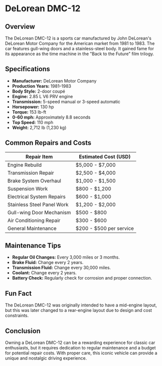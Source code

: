 # DeLorean DMC-12

## Overview

The DeLorean DMC-12 is a sports car manufactured by John DeLorean's DeLorean Motor Company for the American market from 1981 to 1983. The car features gull-wing doors and a stainless-steel body. It gained fame for its appearance as the time machine in the "Back to the Future" film trilogy.

## Specifications

- **Manufacturer:** DeLorean Motor Company
- **Production Years:** 1981–1983
- **Body Style:** 2-door coupé
- **Engine:** 2.85 L V6 PRV engine
- **Transmission:** 5-speed manual or 3-speed automatic
- **Horsepower:** 130 hp
- **Torque:** 153 lb-ft
- **0-60 mph:** Approximately 8.8 seconds
- **Top Speed:** 110 mph
- **Weight:** 2,712 lb (1,230 kg)

## Common Repairs and Costs

| **Repair Item**            | **Estimated Cost (USD)** |
|----------------------------|--------------------------|
| Engine Rebuild             | $5,000 - $7,000          |
| Transmission Repair        | $2,500 - $4,000          |
| Brake System Overhaul      | $1,000 - $1,500          |
| Suspension Work            | $800 - $1,200            |
| Electrical System Repairs  | $600 - $1,000            |
| Stainless Steel Panel Work | $1,200 - $2,000          |
| Gull-wing Door Mechanism   | $500 - $800              |
| Air Conditioning Repair    | $300 - $600              |
| General Maintenance        | $200 - $500 per service  |

## Maintenance Tips

- **Regular Oil Changes:** Every 3,000 miles or 3 months.
- **Brake Fluid:** Change every 2 years.
- **Transmission Fluid:** Change every 30,000 miles.
- **Coolant:** Change every 2 years.
- **Battery Check:** Regularly check for corrosion and proper connection.

## Fun Fact

The DeLorean DMC-12 was originally intended to have a mid-engine layout, but this was later changed to a rear-engine layout due to design and cost constraints.

## Conclusion

Owning a DeLorean DMC-12 can be a rewarding experience for classic car enthusiasts, but it requires dedication to regular maintenance and a budget for potential repair costs. With proper care, this iconic vehicle can provide a unique and nostalgic driving experience.
